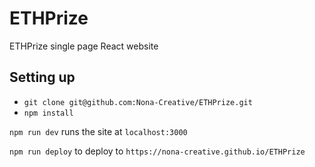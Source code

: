 # ETHPrize
ETHPrize single page React website

## Setting up
- `git clone git@github.com:Nona-Creative/ETHPrize.git`
- `npm install`

`npm run dev` runs the site at `localhost:3000`

`npm run deploy` to deploy to `https://nona-creative.github.io/ETHPrize`